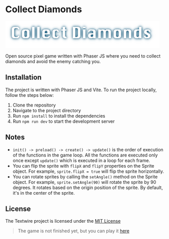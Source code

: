 # Collect Diamonds

![Collect Diamonds](./src/assets/title.png)

Open source pixel game written with Phaser JS where you need to collect diamonds and avoid the enemy catching you.

## Installation

The project is written with Phaser JS and Vite. To run the project locally, follow the steps below:

1. Clone the repository
1. Navigate to the project directory
1. Run `npm install` to install the dependencies
1. Run `npm run dev` to start the development server

## Notes

- `init() -> preload() -> create() -> update()` is the order of execution of the functions in the game loop. All the functions are executed only once except `update()` which is executed in a loop for each frame.
- You can flip the sprite with `flipX` and `flipY` properties on the Sprite object. For example, `sprite.flipX = true` will flip the sprite horizontally.
- You can rotate sprites by calling the `setAngle()` method on the Sprite object. For example, `sprite.setAngle(90)` will rotate the sprite by 90 degrees. It rotates based on the origin position of the sprite. By default, it's in the center of the sprite.

## License

The Textwire project is licensed under the [MIT License](https://github.com/SerhiiChoGames/collect-diamonds/blob/main/LICENSE)

> The game is not finished yet, but you can play it [here](https://serhiichogames.github.io/collect-diamonds/)